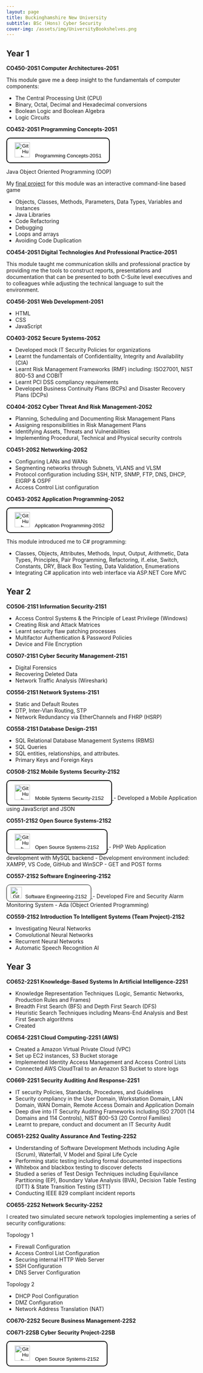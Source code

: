```yaml
---
layout: page
title: Buckinghamshire New University
subtitle: BSc (Hons) Cyber Security
cover-img: /assets/img/UniversityBookshelves.png
---
```

## Year 1

**CO450-20S1 Computer Architectures-20S1**

This module gave me a deep insight to the fundamentals of computer components:
- The Central Processing Unit (CPU)
- Binary, Octal, Decimal and Hexadecimal conversions
- Boolean Logic and Boolean Algebra
- Logic Circuits

**CO452-20S1 Programming Concepts-20S1**

<a href="https://github.com/JamieChopra/BlueJ-PartA/wiki" target="_blank">
  <button style="background-color: #fff; color: #000; padding: 10px 20px; border: 2px solid #000; border-radius: 10px; cursor: pointer;">
    <img src="https://github.githubassets.com/images/modules/logos_page/GitHub-Mark.png" alt="GitHub logo" style="width: 40px; height: 40px; margin-right: 10px;">
    Programming Concepts-20S1
  </button>
</a>

Java Object Oriented Programming (OOP) 

My [final project](https://github.com/JamieChopra/App06-Zuul2/wiki/App06:-Zuul-Game) for this module was an interactive command-line based game
- Objects, Classes, Methods, Parameters, Data Types, Variables and Instances
- Java Libraries
- Code Refactoring
- Debugging
- Loops and arrays
- Avoiding Code Duplication

**CO454-20S1 Digital Technologies And Professional Practice-20S1**

This module taught me communication skills and professional practice by providing me the tools to construct reports, presentations and documentation that can be presented to both C-Suite level executives and to colleagues while adjusting the technical language to suit the environment.

**CO456-20S1 Web Development-20S1**
- HTML
- CSS
- JavaScript

**CO403-20S2 Secure Systems-20S2**
- Developed mock IT Security Policies for organizations
- Learnt the fundamentals of Confidentiality, Integrity and Availability (CIA)
- Learnt Risk Management Frameworks (RMF) including: ISO27001, NIST 800-53 and COBIT
- Learnt PCI DSS compliancy requirements
- Developed Business Continuity Plans (BCPs) and Disaster Recovery Plans (DCPs)


**CO404-20S2 Cyber Threat And Risk Management-20S2**
- Planning, Scheduling and Documenting Risk Management Plans
- Assigning responsibilities in Risk Management Plans
- Identifying Assets, Threats and Vulnerabilities
- Implementing Procedural, Technical and Physical security controls

**CO451-20S2 Networking-20S2**
- Configuring LANs and WANs
- Segmenting networks through Subnets, VLANS and VLSM
- Protocol configuration including SSH, NTP, SNMP, FTP, DNS, DHCP, EIGRP & OSPF
- Access Control List configuration


**CO453-20S2 Application Programming-20S2**

<a href="https://github.com/JamieChopra/ConsoleApps15/wiki" target="_blank">
  <button style="background-color: #fff; color: #000; padding: 10px 20px; border: 2px solid #000; border-radius: 10px; cursor: pointer;">
    <img src="https://github.githubassets.com/images/modules/logos_page/GitHub-Mark.png" alt="GitHub logo" style="width: 40px; height: 40px; margin-right: 10px;">
    Application Programming-20S2
  </button>
</a>

This module introduced me to C# programming: 
- Classes, Objects, Attributes, Methods, Input, Output, Arithmetic, Data Types, Principles, Pair Programming, Refactoring, if..else, Switch, Constants, DRY, Black Box Testing, Data Validation, Enumerations
- Integrating C# application into web interface via ASP.NET Core MVC

## Year 2

**CO506-21S1 Information Security-21S1**
- Access Control Systems & the Principle of Least Privilege (Windows)
- Creating Risk and Attack Matrices
- Learnt security flaw patching processes
- Multifactor Authentication & Password Policies
- Device and File Encryption

**CO507-21S1 Cyber Security Management-21S1**
- Digital Forensics
- Recovering Deleted Data
- Network Traffic Analysis (Wireshark)

**CO556-21S1 Network Systems-21S1**
- Static and Default Routes
- DTP, Inter-Vlan Routing, STP
- Network Redundancy via EtherChannels and FHRP (HSRP)

**CO558-21S1 Database Design-21S1**
- SQL Relational Database Management Systems (RBMS)
- SQL Queries
- SQL entities, relationships, and attributes.
- Primary Keys and Foreign Keys

**CO508-21S2 Mobile Systems Security-21S2**

<a href="https://github.com/JamieChopra/Diet-App.appstudio/wiki" target="_blank">
  <button style="background-color: #fff; color: #000; padding: 10px 20px; border: 2px solid #000; border-radius: 10px; cursor: pointer;">
    <img src="https://github.githubassets.com/images/modules/logos_page/GitHub-Mark.png" alt="GitHub logo" style="width: 40px; height: 40px; margin-right: 10px;">
    Mobile Systems Security-21S2
  </button>
</a>
- Developed a Mobile Application using JavaScript and JSON

**CO551-21S2 Open Source Systems-21S2**

<a href="https://github.com/JamieChopra/Open-Source-Systems-21S2/wiki" target="_blank">
  <button style="background-color: #fff; color: #000; padding: 10px 20px; border: 2px solid #000; border-radius: 10px; cursor: pointer;">
    <img src="https://github.githubassets.com/images/modules/logos_page/GitHub-Mark.png" alt="GitHub logo" style="width: 40px; height: 40px; margin-right: 10px;">
    Open Source Systems-21S2
  </button>
</a>
- PHP Web Application development with MySQL backend
- Development environment included: XAMPP, VS Code, GitHub and WinSCP
- GET and POST forms

**CO557-21S2 Software Engineering-21S2**

<a href="https://github.com/JamieChopra/Software-Engineering-21S2/wiki" target="_blank">
  <button style="background-color: #fff; color: #000; padding: 5px 10px; border: 1px solid #000; border-radius: 10px; cursor: pointer;">
    <img src="https://github.githubassets.com/images/modules/logos_page/GitHub-Mark.png" alt="GitHub logo" style="width: 30px; height: 30px; margin-right: 5px;">
    Software Engineering-21S2
  </button>
</a>
- Developed Fire and Security Alarm Monitoring System
- Ada (Object Oriented Programming)

**CO559-21S2 Introduction To Intelligent Systems (Team Project)-21S2**
- Investigating Neural Networks
- Convolutional Neural Networks
- Recurrent Neural Networks
- Automatic Speech Recognition AI

## Year 3

**CO652-22S1 Knowledge-Based Systems In Artificial Intelligence-22S1**
- Knowledge Representation Techniques (Logic, Semantic Networks, Production Rules and Frames)
- Breadth First Search (BFS) and Depth First Search (DFS)
- Heuristic Search Techniques including Means-End Analysis and Best First Search algorithms
- Created 

**CO654-22S1 Cloud Computing-22S1 (AWS)**
- Created a Amazon Virtual Private Cloud (VPC)
- Set up EC2 instances, S3 Bucket storage
- Implemented Identity Access Management and Access Control Lists
- Connected AWS CloudTrail to an Amazon S3 Bucket to store logs

**CO669-22S1 Security Auditing And Response-22S1**
- IT security Policies, Standards, Procedures, and Guidelines
- Security compliancy in the User Domain, Workstation Domain, LAN Domain, WAN Domain, Remote Access Domain and Application Domain
- Deep dive into IT Security Auditing Frameworks including ISO 27001 (14 Domains and 114 Controls), NIST 800-53 (20 Control Families)
- Learnt to prepare, conduct and document an IT Security Audit

**CO651-22S2 Quality Assurance And Testing-22S2**
- Understanding of Software Development Methods including Agile (Scrum), Waterfall, V Model and Spiral Life Cycle
- Performing static testing including formal documented inspections
- Whitebox and blackbox testing to discover defects
- Studied a series of Test Design Techniques including Equivilance Partitioning (EP), Boundary Value Analysis (BVA), Decision Table Testing (DTT) & State Transition Testing (STT)
- Conducting IEEE 829 compliant incident reports

**CO655-22S2 Network Security-22S2**

I created two simulated secure network topologies implementing a series of security configurations:    

Topology 1
- Firewall Configuration
- Access Control List Configuration
- Securing internal HTTP Web Server
- SSH Configuration
- DNS Server Configuration

Topology 2
- DHCP Pool Configuration
- DMZ Configuration
- Network Address Translation (NAT)

**CO670-22S2 Secure Business Management-22S2**


**CO671-22SB Cyber Security Project-22SB**

<a href="https://github.com/yourusername/yourrepository" target="_blank">
  <button style="background-color: #fff; color: #000; padding: 10px 20px; border: 2px solid #000; border-radius: 10px; cursor: pointer;">
    <img src="https://github.githubassets.com/images/modules/logos_page/GitHub-Mark.png" alt="GitHub logo" style="width: 40px; height: 40px; margin-right: 10px;">
    Open Source Systems-21S2
  </button>
</a>
